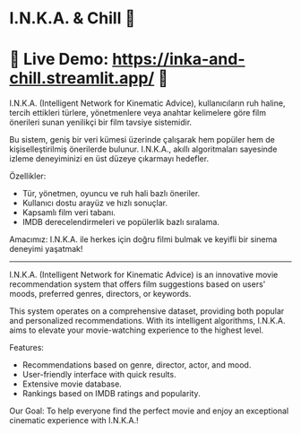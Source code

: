 # I.N.K.A. & Chill 🎥
# 🌟 **Live Demo**: https://inka-and-chill.streamlit.app/ 🌟
I.N.K.A. (Intelligent Network for Kinematic Advice), kullanıcıların ruh haline, tercih ettikleri türlere, yönetmenlere veya anahtar kelimelere göre film önerileri sunan yenilikçi bir film tavsiye sistemidir.

Bu sistem, geniş bir veri kümesi üzerinde çalışarak hem popüler hem de kişiselleştirilmiş önerilerde bulunur. I.N.K.A., akıllı algoritmaları sayesinde izleme deneyiminizi en üst düzeye çıkarmayı hedefler.

Özellikler:
- Tür, yönetmen, oyuncu ve ruh hali bazlı öneriler.
- Kullanıcı dostu arayüz ve hızlı sonuçlar.
- Kapsamlı film veri tabanı.
- IMDB derecelendirmeleri ve popülerlik bazlı sıralama.
  
Amacımız: I.N.K.A. ile herkes için doğru filmi bulmak ve keyifli bir sinema deneyimi yaşatmak!

-----------------------------------------------------------------------------------------------------

I.N.K.A. (Intelligent Network for Kinematic Advice) is an innovative movie recommendation system that offers film suggestions based on users' moods, preferred genres, directors, or keywords.

This system operates on a comprehensive dataset, providing both popular and personalized recommendations. With its intelligent algorithms, I.N.K.A. aims to elevate your movie-watching experience to the highest level.

Features:
- Recommendations based on genre, director, actor, and mood.
- User-friendly interface with quick results.
- Extensive movie database.
- Rankings based on IMDB ratings and popularity.

Our Goal: To help everyone find the perfect movie and enjoy an exceptional cinematic experience with I.N.K.A.! 
